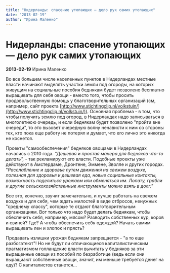 ```yaml
---
title: "Нидерланды: спасение утопающих — дело рук самих утопающих"
date: "2013-02-19"
author: "Ирина Маленко"
---
```


# Нидерланды: спасение утопающих — дело рук самих утопающих

**2013-02-19** Ирина Маленко

Во все большем числе населенных пунктов в Нидерландах местные власти начинают выделять участки земли под огороды, на которых живущим на социальные пособия беднякам будет позволено бесплатно выращивать для себя овощи - вместо того, чтобы просить продовольственную помощь у благотворительных организаций (см, например, сайт проекта [http://www.stichtingclip.nl/volkstuin/](http://www.stichtingclip.nl/volkstuin/)). Основная проблема - в том, что чтобы получить землю под огород, в Нидерландах надо записываться в многолетнюю очередь, и если беднякам будет позволено "пройти вне очереди", то это вызовет очередную волну ненависти к ним со стороны тех, кто пока еще работу не потерял и думает, что его лично это никогда не коснется.

Проекты "самообеспечения" бедняков овощами в Нидерландах начались с 2010 года. *"Дешевая и простая манера для бедняков что-то делать",* - так рекламируют его власти. Подобные проекты уже действуют в Амстердаме, Дронтене, Эммене, Зволле и других городах. "*Расслабление и здоровье путем движения на свежем воздухе, полезная для здоровья и дешевая еда, новые социальные контакты, возможность поделиться урожаем или обменяться им. Лопату, грабли и другие сельскохозяйственные инструменты можно взять в долг."* 

Все это, конечно, звучит замечательно, и лучше работать на свежем воздухе и для себя, чем ждать милостей в виде отбросов, ненужных "среднему классу", которые те отдают благотворительным организациям. Вот только что надо будет делать беднякам, чтобы обеспечить себя, например, мясом? Разводить собственных кур, коров и свиней? Где? А чтобы обеспечить себя одеждой? Начать самим выращивать лен и хлопок и прясть?

Продавать излишки урожая беднякам запрещается - "а то еще разбогатеют"! Но не будут ли отличающиеся капиталистическим прагматизмом голландские власти вычитать у бедняков за эти выращенные овощи из пособий по безработице (ведь если они выращиают собственные овощи, значит, им меньше требуется денег на еду)? С капиталистов станется...